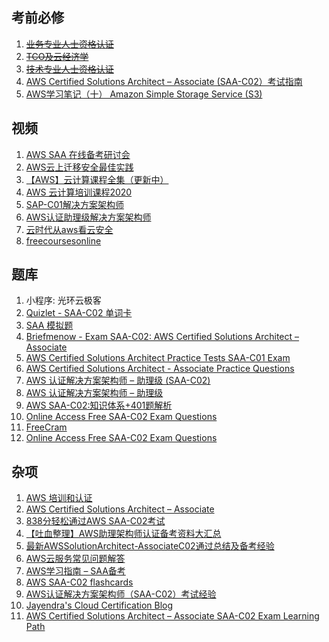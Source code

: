 ## 考前必修

1. ~~[业务专业人士资格认证](https://partnercentral.awspartner.com/LmsSsoRedirect?RelayState=%2flearningobject%2fcurriculum%3fid%3d38303)~~
2. ~~[TCO及云经济学](https://partnercentral.awspartner.com/LmsSsoRedirect?RelayState=%2flearningobject%2fwbc%3fid%3d40767)~~
3. ~~[技术专业人士资格认证](https://partnercentral.awspartner.com/LmsSsoRedirect?RelayState=%2flearningobject%2fcurriculum%3fid%3d50060)~~
4. [AWS Certified Solutions Architect – Associate (SAA-C02）考试指南](https://d1.awsstatic.com/zh_CN/training-and-certification/docs-sa-assoc/AWS-Certified-Solutions-Architect-Associate_Exam-Guide.pdf)
4. [AWS学习笔记（十） Amazon Simple Storage Service (S3)](http://www.cloudbin.cn/?p=1968)

## 视频

1. [AWS SAA 在线备考研讨会](https://www.bilibili.com/video/BV1nZ4y1p7LA?from=search&seid=14343479283867319913)
2. [AWS云上迁移安全最佳实践](https://www.bilibili.com/video/BV1MT4y1J7qZ?from=search&seid=8201142901225266592)
2. [【AWS】云计算课程全集（更新中）](https://www.bilibili.com/video/BV1vW411G75e)
2. [AWS 云计算培训课程2020](https://www.bilibili.com/video/BV12g4y1q7X8)
2. [SAP-C01解决方案架构师](https://www.bilibili.com/video/BV1hJ411U7vd/?spm_id_from=333.788.videocard.5)
2. [AWS认证助理级解决方案架构师](https://www.bilibili.com/video/BV1jK411W7TD?)
3. [云时代从aws看云安全](https://www.bilibili.com/video/BV1AJ411n7cy?from=search&seid=1842043409973040946)
6. [freecoursesonline](https://www.freecoursesonline.me/?s=AWS&asl_active=1&p_asid=1&p_asl_data=1&qtranslate_lang=0&asl_gen%5B%5D=title&customset%5B%5D=post&customset%5B%5D=page&categoryset%5B%5D=1940&categoryset%5B%5D=2434&categoryset%5B%5D=2910&categoryset%5B%5D=1161&categoryset%5B%5D=1136&categoryset%5B%5D=5&categoryset%5B%5D=659&categoryset%5B%5D=2457&categoryset%5B%5D=2658&categoryset%5B%5D=426&categoryset%5B%5D=2394&categoryset%5B%5D=126&categoryset%5B%5D=92&categoryset%5B%5D=1000&categoryset%5B%5D=4&categoryset%5B%5D=1704&categoryset%5B%5D=2170&categoryset%5B%5D=1205&categoryset%5B%5D=1010&categoryset%5B%5D=1033&categoryset%5B%5D=1830&categoryset%5B%5D=1024&categoryset%5B%5D=1020&categoryset%5B%5D=7&categoryset%5B%5D=6&categoryset%5B%5D=663&categoryset%5B%5D=1147&categoryset%5B%5D=133&categoryset%5B%5D=1525&categoryset%5B%5D=605&categoryset%5B%5D=1)

## 题库

1. 小程序: 光环云极客
2. [Quizlet - SAA-C02 单词卡](https://quizlet.com/593259319/saa-c02-flash-cards/)
3. [SAA 模拟题](https://mytodo.vip/subjects.html?category=saa)
4. [Briefmenow - Exam SAA-C02: AWS Certified Solutions Architect – Associate](https://www.briefmenow.org/amazon/category/aws-certified-solutions-architect-associate/)
5. [AWS Certified Solutions Architect Practice Tests SAA-C01 Exam](https://www.lleicloud.com/index.php/aws-certified-solutions-architect-practice-tests/)
6. [AWS Certified Solutions Architect - Associate Practice Questions](https://quizlet.com/144321056/aws-certified-solutions-architect-associate-practice-questions-flash-cards/)
7. [AWS 认证解决方案架构师 – 助理级 (SAA-C02)](https://d1.awsstatic.com/zh_CN/training-and-certification/docs-sa-assoc/AWS-Certified-Solutions-Architect-Associate_Sample-Questions_v4.0_FINAL.pdf)
8. [AWS 认证解决方案架构师 – 助理级](https://d1.awsstatic.com/zh_CN/training-and-certification/docs-sa-assoc/AWS-Certified-Solutions-Architect-Associate_Sample-Questions.pdf)
9. [AWS SAA-C02:知识体系+401题解析](https://hjpotter1.github.io/post/aws/)
10. [Online Access Free SAA-C02 Exam Questions](https://www.freecram.com/torrent/Amazon.SAA-C02.v2021-09-15.q227.html#)
10. [FreeCram](https://www.freecram.com/Home/Search?q=SAA)
10. [Online Access Free SAA-C02 Exam Questions](https://www.freecram.com/torrent/Amazon.SAA-C02.v2021-09-15.q227.html)

## 杂项

1. [AWS 培训和认证](https://aws.amazon.com/cn/training/)
2. [AWS Certified Solutions Architect – Associate](https://aws.amazon.com/cn/certification/certified-solutions-architect-associate/)
3. [838分轻松通过AWS SAA-C02考试](https://iteablue.com/forums/topic/838fenqingsongtongguoaws-saa-c02kaoshi)
5. [【吐血整理】AWS助理架构师认证备考资料大汇总](https://zhuanlan.zhihu.com/p/114717131)
6. [最新AWSSolutionArchitect-AssociateC02通过总结及备考经验](https://www.1point3acres.com/bbs/thread-648140-1-1.html)
7. [AWS云服务常见问题解答](https://amazonaws-china.com/cn/faqs/)
8. [AWS学习指南 – SAA备考](http://www.cloudbin.cn/?p=1543)
9. [AWS SAA-C02 flashcards](https://docs.google.com/spreadsheets/d/1hdqcnj-aXX_UTGu6MHbEDXuLu5f54bKyV-kFnydunXU/edit#gid=0)
10. [AWS认证解决方案架构师（SAA-C02）考试经验](https://zhuanlan.zhihu.com/p/307308828)
11. [Jayendra's Cloud Certification Blog](https://jayendrapatil.com/#AWS_Certification_Catalog)
11. [AWS Certified Solutions Architect – Associate SAA-C02 Exam Learning Path](https://jayendrapatil.com/aws-certified-solutions-architect-associate-saa-c02-exam-learning-path/#AWS_Whitepapers_Cheat_sheets)

